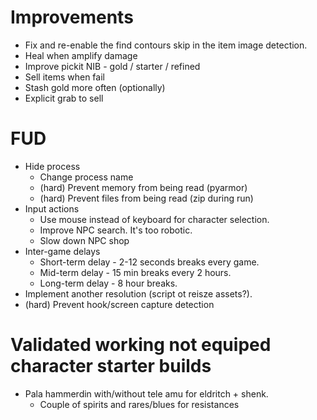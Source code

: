 
# Improvements

- Fix and re-enable the find contours skip in the item image detection.
- Heal when amplify damage
- Improve pickit NIB - gold / starter / refined
- Sell items when fail
- Stash gold more often (optionally)
- Explicit grab to sell

# FUD

- Hide process
    - Change process name
    - (hard) Prevent memory from being read (pyarmor)
    - (hard) Prevent files from being read (zip during run)
- Input actions
    - Use mouse instead of keyboard for character selection.
    - Improve NPC search. It's too robotic.
    - Slow down NPC shop
- Inter-game delays
    - Short-term delay - 2-12 seconds breaks every game.
    - Mid-term delay - 15 min breaks every 2 hours.
    - Long-term delay - 8 hour breaks.
- Implement another resolution (script ot reisze assets?).
- (hard) Prevent hook/screen capture detection

# Validated working not equiped character starter builds

- Pala hammerdin with/without tele amu for eldritch + shenk.
    - Couple of spirits and rares/blues for resistances